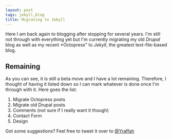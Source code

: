 ```yaml
---
layout: post
tags: jekyll,blog
title: Migrating to Jekyll
---
```


Here I am back again to blogging after stopping for several years. I'm still not through with everything yet but I'm currently migrating my old *Drupal* blog as well as my recent *Octopress" to *Jekyll*, the greatest text-file-based blog.

## Remaining
As you can see, it is still a beta move and I have a lot remaining. Therefore, I thought of having it listed down so I can mark whatever is done once I'm through with it. Here goes the list:

1. Migrate Octopress posts
2. Migrate old Drupal posts
3. Comments (not sure if I really want it though)
4. Contact Form
5. Design

Got some suggestions? Feel free to tweet it over to [@Yraffah](http://twitter.com/yraffah "Yousef Raffa")